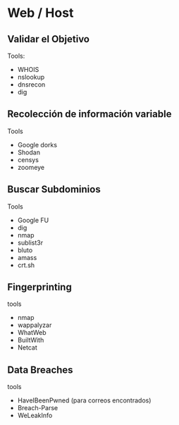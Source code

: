 # Web / Host

## Validar el Objetivo

Tools:

* WHOIS
* nslookup
* dnsrecon
* dig

## Recolección de información variable

Tools

* Google dorks
* Shodan
* censys
* zoomeye

## Buscar Subdominios

Tools

* Google FU
* dig
* nmap
* sublist3r
* bluto
* amass
* crt.sh

## Fingerprinting

tools

* nmap
* wappalyzar
* WhatWeb
* BuiltWith
* Netcat

## &#x20;Data Breaches

tools

* HaveIBeenPwned (para correos encontrados)
* Breach-Parse
* WeLeakInfo

